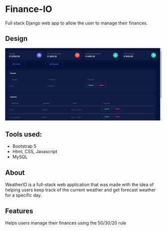 # Finance-IO
Full stack Django web app to allow the user to manage their finances.

## Design
![Screenshot](images/Finance-IO.png) 

## Tools used: 
- Bootstrap 5
- Html, CSS, Javascript
- MySQL

## About 
WeatherIO is a full-stack web application that was made with the idea of helping users keep track of the current weather and get forecast weather for a specific day.  

## Features
Helps users manage their finances using the 50/30/20 rule 



